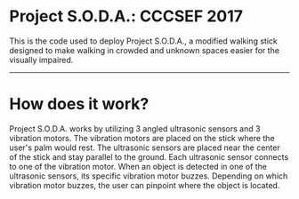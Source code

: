 # Project S.O.D.A.: CCCSEF 2017
This is the code used to deploy Project S.O.D.A., a modified walking stick designed to make walking in crowded and unknown spaces easier for the visually impaired.
***
# How does it work?
Project S.O.D.A. works by utilizing 3 angled ultrasonic sensors and 3 vibration motors. The vibration motors are placed on the stick where the user's palm would rest. The ultrasonic sensors are placed near the center of the stick and stay parallel to the ground. Each ultrasonic sensor connects to one of the vibration motor. When an object is detected in one of the ultrasonic sensors, its specific vibration motor buzzes. Depending on which vibration motor buzzes, the user can pinpoint where the object is located.
